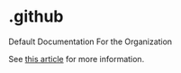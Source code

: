 # .github
Default Documentation For the Organization

See [this article](https://help.github.com/en/articles/creating-a-default-community-health-file-for-your-organization) for more information. 
